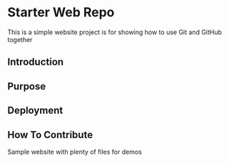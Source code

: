 # Starter Web Repo

This is a simple website project is for showing how to use Git and GitHub together

## Introduction

## Purpose

## Deployment

## How To Contribute

Sample website with plenty of files for demos
